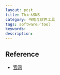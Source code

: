 ```yaml
---
layout: post
title: ThinkSNS
category: 书籍与软件工具
tags: software／tool
keywords: 
description: 
---
```



## 

## Reference

* [官网](https://github.com/slimkit/plus)